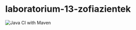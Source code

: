 # laboratorium-13-zofiazientek

![Java CI with Maven](https://github.com/testowanieaplikacjijavaug/laboratorium-13-zofiazientek/workflows/Java%20CI%20with%20Maven/badge.svg)
